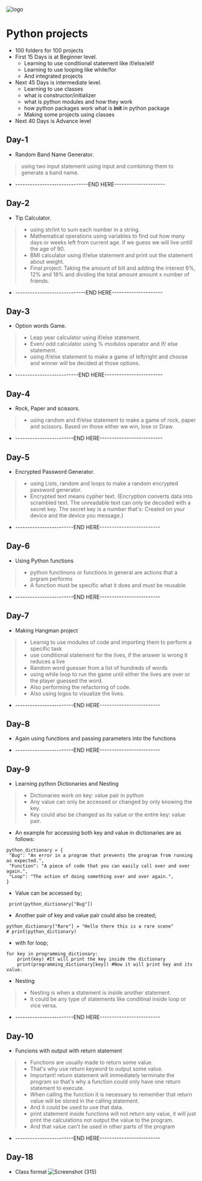 ![logo](https://user-images.githubusercontent.com/94203408/172690925-d9661a52-daa5-4534-9074-c3d577f73f6d.png)





# Python projects


- 100 folders for 100 projects
- First 15 Days is at Beginner level.
  - Learning to use conditional statement like if/else/elif
  - Learning to use looping like while/for
  - And integrated projects
- Next 45 Days is intermediate level. 
  - Learning to use classes
  - what is constructor/initializer
  - what is python modules and how they work
  - how python packages work what is __init__ in python package
  - Making some projects using classes
 - Next 40 Days is Advance level

## Day-1
- Random Band Name Generator.
> using two input statement using input and combining them to generate a band name.
- ------------------------------END HERE---------------------

## Day-2
- Tip Calculator.
> - using str/int to sum each number in a string.
> - Mathematical operations using variables to find out how many days or weeks left from current age. if we guess we will live untill the age of 90.
> - BMI calculator using if/else statement and print out the statement about weight.
> - Final project: Taking the amount of bill and adding the interest 6%, 12% and 18% and dividing the total amount amount x number of friends.
- -----------------------------END HERE---------------------

## Day-3
- Option words Game.
> - Leap year calculator using if/else statement.
> - Even/ odd calculator using % modulos operator and if/ else statement.
> - using if/else statement to make a game of left/right and choose and winner will be decided at those options. 
- --------------------------END HERE------------------------

## Day-4
- Rock, Paper and scissors.
> - using random and if/else statement to make a game of rock, paper and scissors. Based on those either we win, lose or Draw.
- ------------------------END HERE--------------------------

## Day-5
- Encrypted Password Generator.
> - using Lists, random and loops to make a random encrypted password generator.
> - Encrypted text means cypher text. (Encryption converts data into scrambled text. The unreadable text can only be decoded with a secret key. The secret key is a number that's: Created on your device and the device you message.)

- ------------------------END HERE-------------------------

## Day-6
- Using Python functions
> - python functinons or functions in general are actions that a prgram performs
> - A function must be specific what it does and must be reusable

- ------------------------END HERE-------------------------
## Day-7
- Making Hangman project
> - Learnig to use modules of code and importing them to perform a specific task
> - use conditional statement for the lives, if the answer is wrong it reduces a live
> - Random word guesser from a list of hundreds of words
> - using while loop to run the game until either the lives are over or the player guessed the word.
> - Also performing the refactoring of code.
> - Also using logos to visualize the lives.

- ------------------------END HERE-------------------------
## Day-8
- Again using functions and passing parameters into the functions

- ------------------------END HERE-------------------------
## Day-9
- Learning python Dictionaries and Nesting
> - Dictionaries work on key: value pair in python
> - Any value can only be accessed or changed by only knowing the key.
> - Key could also be changed as its value or the entire key: value pair.

- An example for accessing both key and value in dictionaries are as follows:
```
python_dictionary = {
 "Bug": "An error in a program that prevents the program from running as expected.",
 "Function": "A piece of code that you can easily call over and over again.",
 "Loop": "The action of doing something over and over again.",
}
```
- Value can be accessed by;
```
 print(python_dictionary["Bug"])
```
- Another pair of key and value pair could also be created;
```
python_dictionary["Rare"] = "Hello there this is a rare scene"
# print(python_dictionary)
```
- with for loop;
```
for key in programming_dictionary:
    print(key) #It will print the key inside the dictionary
    print(programming_dictionary[key]) #Now it will print key and its value.

```
- Nesting
> - Nesting is when a statement is inside another statement. 
> - It could be any type of statements like conditinal inside loop or vice versa.
- ------------------------END HERE-------------------------

## Day-10
- Funcions with output with return statement
> - Functions are usually made to return some value.
> - That's why use return keyword to output some value.
> - Important! return statement will immediately terminate the program so that's why a function could only have one return statement to execute.
>  - When calling the function it is necessary to remember that return value will be stored in the calling statement.
>  - And it could be used to use that data.
>  - print statement inside functions will not return any value, it will just print the calculations not output the value to the program.
>  - And that value can't be used in other parts of the program

- ------------------------END HERE-------------------------

## Day-18
- Class format
![Screenshot (315)](https://user-images.githubusercontent.com/94203408/170647658-e0477e16-cc51-4526-a8bc-6c030275c0eb.png)

 

